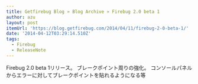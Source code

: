 ```yaml
---
title: Getfirebug Blog » Blog Archive » Firebug 2.0 beta 1
author: azu
layout: post
itemUrl: 'https://blog.getfirebug.com/2014/04/11/firebug-2-0-beta-1/'
date: '2014-04-12T03:29:14.510Z'
tags:
  - Firebug
  - ReleaseNote
---
```

Firebug 2.0 beta 1リリース。
ブレークポイント周りの強化。
コンソールパネルからエラーに対してブレークポイントを貼れるようになる等
